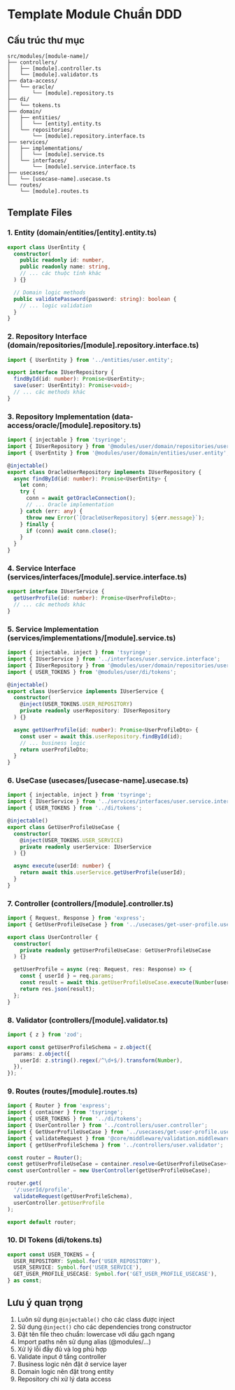 # Template Module Chuẩn DDD

## Cấu trúc thư mục

```
src/modules/[module-name]/
├── controllers/
│   ├── [module].controller.ts
│   └── [module].validator.ts
├── data-access/
│   └── oracle/
│       └── [module].repository.ts
├── di/
│   └── tokens.ts
├── domain/
│   ├── entities/
│   │   └── [entity].entity.ts
│   └── repositories/
│       └── [module].repository.interface.ts
├── services/
│   ├── implementations/
│   │   └── [module].service.ts
│   └── interfaces/
│       └── [module].service.interface.ts
├── usecases/
│   └── [usecase-name].usecase.ts
└── routes/
    └── [module].routes.ts
```

## Template Files

### 1. Entity (domain/entities/[entity].entity.ts)
```typescript
export class UserEntity {
  constructor(
    public readonly id: number,
    public readonly name: string,
    // ... các thuộc tính khác
  ) {}

  // Domain logic methods
  public validatePassword(password: string): boolean {
    // ... logic validation
  }
}
```

### 2. Repository Interface (domain/repositories/[module].repository.interface.ts)
```typescript
import { UserEntity } from '../entities/user.entity';

export interface IUserRepository {
  findById(id: number): Promise<UserEntity>;
  save(user: UserEntity): Promise<void>;
  // ... các methods khác
}
```

### 3. Repository Implementation (data-access/oracle/[module].repository.ts)
```typescript
import { injectable } from 'tsyringe';
import { IUserRepository } from '@modules/user/domain/repositories/user.repository.interface';
import { UserEntity } from '@modules/user/domain/entities/user.entity';

@injectable()
export class OracleUserRepository implements IUserRepository {
  async findById(id: number): Promise<UserEntity> {
    let conn;
    try {
      conn = await getOracleConnection();
      // ... Oracle implementation
    } catch (err: any) {
      throw new Error(`[OracleUserRepository] ${err.message}`);
    } finally {
      if (conn) await conn.close();
    }
  }
}
```

### 4. Service Interface (services/interfaces/[module].service.interface.ts)
```typescript
export interface IUserService {
  getUserProfile(id: number): Promise<UserProfileDto>;
  // ... các methods khác
}
```

### 5. Service Implementation (services/implementations/[module].service.ts)
```typescript
import { injectable, inject } from 'tsyringe';
import { IUserService } from '../interfaces/user.service.interface';
import { IUserRepository } from '@modules/user/domain/repositories/user.repository.interface';
import { USER_TOKENS } from '@modules/user/di/tokens';

@injectable()
export class UserService implements IUserService {
  constructor(
    @inject(USER_TOKENS.USER_REPOSITORY)
    private readonly userRepository: IUserRepository
  ) {}

  async getUserProfile(id: number): Promise<UserProfileDto> {
    const user = await this.userRepository.findById(id);
    // ... business logic
    return userProfileDto;
  }
}
```

### 6. UseCase (usecases/[usecase-name].usecase.ts)
```typescript
import { injectable, inject } from 'tsyringe';
import { IUserService } from '../services/interfaces/user.service.interface';
import { USER_TOKENS } from '../di/tokens';

@injectable()
export class GetUserProfileUseCase {
  constructor(
    @inject(USER_TOKENS.USER_SERVICE)
    private readonly userService: IUserService
  ) {}

  async execute(userId: number) {
    return await this.userService.getUserProfile(userId);
  }
}
```

### 7. Controller (controllers/[module].controller.ts)
```typescript
import { Request, Response } from 'express';
import { GetUserProfileUseCase } from '../usecases/get-user-profile.usecase';

export class UserController {
  constructor(
    private readonly getUserProfileUseCase: GetUserProfileUseCase
  ) {}

  getUserProfile = async (req: Request, res: Response) => {
    const { userId } = req.params;
    const result = await this.getUserProfileUseCase.execute(Number(userId));
    return res.json(result);
  };
}
```

### 8. Validator (controllers/[module].validator.ts)
```typescript
import { z } from 'zod';

export const getUserProfileSchema = z.object({
  params: z.object({
    userId: z.string().regex(/^\d+$/).transform(Number),
  }),
});
```

### 9. Routes (routes/[module].routes.ts)
```typescript
import { Router } from 'express';
import { container } from 'tsyringe';
import { USER_TOKENS } from '../di/tokens';
import { UserController } from '../controllers/user.controller';
import { GetUserProfileUseCase } from '../usecases/get-user-profile.usecase';
import { validateRequest } from '@core/middleware/validation.middleware';
import { getUserProfileSchema } from '../controllers/user.validator';

const router = Router();
const getUserProfileUseCase = container.resolve<GetUserProfileUseCase>(USER_TOKENS.GET_USER_PROFILE_USECASE);
const userController = new UserController(getUserProfileUseCase);

router.get(
  '/:userId/profile',
  validateRequest(getUserProfileSchema),
  userController.getUserProfile
);

export default router;
```

### 10. DI Tokens (di/tokens.ts)
```typescript
export const USER_TOKENS = {
  USER_REPOSITORY: Symbol.for('USER_REPOSITORY'),
  USER_SERVICE: Symbol.for('USER_SERVICE'),
  GET_USER_PROFILE_USECASE: Symbol.for('GET_USER_PROFILE_USECASE'),
} as const;
```

## Lưu ý quan trọng

1. Luôn sử dụng `@injectable()` cho các class được inject
2. Sử dụng `@inject()` cho các dependencies trong constructor
3. Đặt tên file theo chuẩn: lowercase với dấu gạch ngang
4. Import paths nên sử dụng alias (@modules/...)
5. Xử lý lỗi đầy đủ và log phù hợp
6. Validate input ở tầng controller
7. Business logic nên đặt ở service layer
8. Domain logic nên đặt trong entity
9. Repository chỉ xử lý data access 